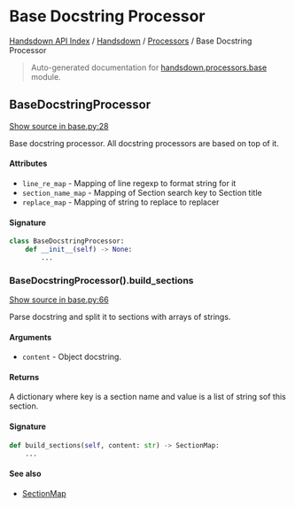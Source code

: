 # Base Docstring Processor

[Handsdown API Index](../../README.md#handsdown-api-index) /
[Handsdown](../index.md#handsdown) /
[Processors](./index.md#processors) /
Base Docstring Processor

> Auto-generated documentation for [handsdown.processors.base](https://github.com/vemel/handsdown/blob/main/handsdown/processors/base.py) module.

## BaseDocstringProcessor

[Show source in base.py:28](https://github.com/vemel/handsdown/blob/main/handsdown/processors/base.py#L28)

Base docstring processor. All docstring processors are based on top of it.

#### Attributes

- `line_re_map` - Mapping of line regexp to format string for it
- `section_name_map` - Mapping of Section search key to Section title
- `replace_map` - Mapping of string to replace to replacer

#### Signature

```python
class BaseDocstringProcessor:
    def __init__(self) -> None:
        ...
```

### BaseDocstringProcessor().build_sections

[Show source in base.py:66](https://github.com/vemel/handsdown/blob/main/handsdown/processors/base.py#L66)

Parse docstring and split it to sections with arrays of strings.

#### Arguments

- `content` - Object docstring.

#### Returns

A dictionary where key is a section name and value is a list of string sof this
section.

#### Signature

```python
def build_sections(self, content: str) -> SectionMap:
    ...
```

#### See also

- [SectionMap](./section_map.md#sectionmap)



